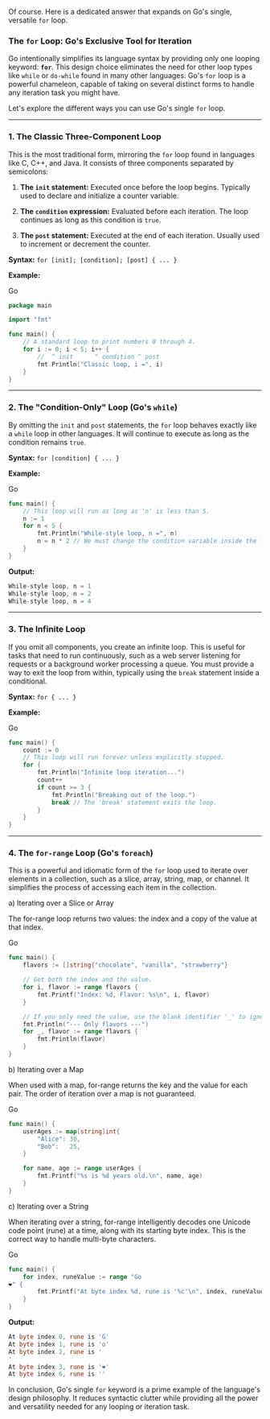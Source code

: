 Of course. Here is a dedicated answer that expands on Go's single, versatile `for` loop.

### **The `for` Loop: Go's Exclusive Tool for Iteration**

Go intentionally simplifies its language syntax by providing only one looping keyword: **`for`**. This design choice eliminates the need for other loop types like `while` or `do-while` found in many other languages. Go's `for` loop is a powerful chameleon, capable of taking on several distinct forms to handle any iteration task you might have.

Let's explore the different ways you can use Go's single `for` loop.

---

### 1. The Classic Three-Component Loop

This is the most traditional form, mirroring the `for` loop found in languages like C, C++, and Java. It consists of three components separated by semicolons:

1. **The `init` statement:** Executed once before the loop begins. Typically used to declare and initialize a counter variable.
    
2. **The `condition` expression:** Evaluated before each iteration. The loop continues as long as this condition is `true`.
    
3. **The `post` statement:** Executed at the end of each iteration. Usually used to increment or decrement the counter.
    

**Syntax:** `for [init]; [condition]; [post] { ... }`

**Example:**

Go

```Go
package main

import "fmt"

func main() {
    // A standard loop to print numbers 0 through 4.
    for i := 0; i < 5; i++ {
        //  ^ init      ^ condition ^ post
        fmt.Println("Classic loop, i =", i)
    }
}
```

---

### 2. The "Condition-Only" Loop (Go's `while`)

By omitting the `init` and `post` statements, the `for` loop behaves exactly like a `while` loop in other languages. It will continue to execute as long as the condition remains `true`.

**Syntax:** `for [condition] { ... }`

**Example:**

Go

```Go
func main() {
    // This loop will run as long as 'n' is less than 5.
    n := 1
    for n < 5 {
        fmt.Println("While-style loop, n =", n)
        n = n * 2 // We must change the condition variable inside the loop.
    }
}
```

**Output:**

```Go
While-style loop, n = 1
While-style loop, n = 2
While-style loop, n = 4
```

---

### 3. The Infinite Loop

If you omit all components, you create an infinite loop. This is useful for tasks that need to run continuously, such as a web server listening for requests or a background worker processing a queue. You must provide a way to exit the loop from within, typically using the `break` statement inside a conditional.

**Syntax:** `for { ... }`

**Example:**

Go

```Go
func main() {
    count := 0
    // This loop will run forever unless explicitly stopped.
    for {
        fmt.Println("Infinite loop iteration...")
        count++
        if count >= 3 {
            fmt.Println("Breaking out of the loop.")
            break // The 'break' statement exits the loop.
        }
    }
}
```

---

### 4. The `for-range` Loop (Go's `foreach`)

This is a powerful and idiomatic form of the `for` loop used to iterate over elements in a collection, such as a slice, array, string, map, or channel. It simplifies the process of accessing each item in the collection.

a) Iterating over a Slice or Array

The for-range loop returns two values: the index and a copy of the value at that index.

Go

```Go
func main() {
    flavors := []string{"chocolate", "vanilla", "strawberry"}

    // Get both the index and the value.
    for i, flavor := range flavors {
        fmt.Printf("Index: %d, Flavor: %s\n", i, flavor)
    }

    // If you only need the value, use the blank identifier '_' to ignore the index.
    fmt.Println("--- Only flavors ---")
    for _, flavor := range flavors {
        fmt.Println(flavor)
    }
}
```

b) Iterating over a Map

When used with a map, for-range returns the key and the value for each pair. The order of iteration over a map is not guaranteed.

Go

```Go
func main() {
    userAges := map[string]int{
        "Alice": 30,
        "Bob":   25,
    }

    for name, age := range userAges {
        fmt.Printf("%s is %d years old.\n", name, age)
    }
}
```

c) Iterating over a String

When iterating over a string, for-range intelligently decodes one Unicode code point (rune) at a time, along with its starting byte index. This is the correct way to handle multi-byte characters.

Go

```Go
func main() {
    for index, runeValue := range "Go
❤️" {
        fmt.Printf("At byte index %d, rune is '%c'\n", index, runeValue)
    }
}
```

**Output:**

```Go
At byte index 0, rune is 'G'
At byte index 1, rune is 'o'
At byte index 2, rune is '
'
At byte index 3, rune is '❤'
At byte index 6, rune is '️'
```

In conclusion, Go's single `for` keyword is a prime example of the language's design philosophy. It reduces syntactic clutter while providing all the power and versatility needed for any looping or iteration task.